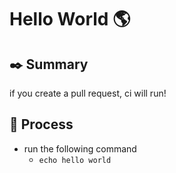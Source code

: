 # Hello World :earth_americas:

## :black_nib: Summary
if you create a pull request, ci will run!

## :triangular_flag_on_post: Process
- run the following command
   - `echo hello world`